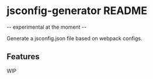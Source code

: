 # jsconfig-generator README

-- experimental at the moment --

Generate a jsconfig.json file based on webpack configs.

## Features

WIP
